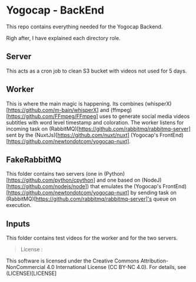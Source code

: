 # Yogocap - BackEnd

This repo contains everything needed for the Yogocap Backend. 

Righ after, I have explained each directory role.

## Server

This acts as a cron job to clean S3 bucket with videos not used for 5 days. 

## Worker

This is where the main magic is happening. Its combines (whisperX)[https://github.com/m-bain/whisperX] and (ffmpeg)[https://github.com/FFmpeg/FFmpeg] uses to generate social media videos subtitles with word level timestamp and coloration. The worker listens for incoming task on (RabbitMQ)[https://github.com/rabbitmq/rabbitmq-server] sent by the (NuxtJs)[https://github.com/nuxt/nuxt] (Yogocap's FrontEnd)[https://github.com/newtondotcom/yogocap-nuxt].

## FakeRabbitMQ

This folder contains two servers (one in (Python)[https://github.com/python/cpython] and one based on (NodeJ)[https://github.com/nodejs/node]) that emulates the (Yogocap's FrontEnd)[https://github.com/newtondotcom/yogocap-nuxt] by sending task on (RabbitMQ)[https://github.com/rabbitmq/rabbitmq-server]'s queue on execution.

## Inputs

This folder contains test videos for the worker and for the two servers.

> License :

This software is licensed under the Creative Commons Attribution-NonCommercial 4.0 International License (CC BY-NC 4.0). For details, see (LICENSE)[LICENSE]
